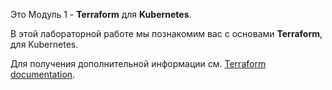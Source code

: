 Это Модуль 1 - **Terraform** для **Kubernetes**.

В этой лабораторной работе мы познакомим вас с основами **Terraform**, для Kubernetes.

Для получения дополнительной информации см. [Terraform documentation][docs].

<!-- Links Referenced -->

[docs]:           https://www.terraform.io/docs/index.html
